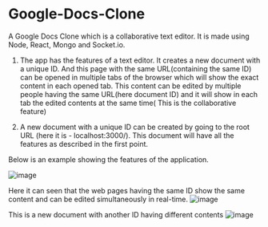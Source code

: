 # Google-Docs-Clone
A Google Docs Clone which is a collaborative text editor. It is made using Node, React, Mongo and Socket.io.

1) The app has the features of a text editor. It creates a new document with a unique ID. And this page with the same URL(containing the same ID) can be opened in multiple tabs of the browser which will show the exact content in each opened tab. This content can be edited by multiple people having the same URL(here document ID) and it will show in each tab the edited contents at the same time( This is the collaborative feature)

2) A new document with a unique ID can be created by going to the root URL (here it is - localhost:3000/). This document will have all the features as described in the first point.

Below is an example showing the features of the application.

![image](https://user-images.githubusercontent.com/36432976/226378767-9318046d-ea0a-4629-86b2-5ad00b87c8e4.png)

Here it can seen that the web pages having the same ID show the same content and can be edited simultaneously in real-time.
![image](https://user-images.githubusercontent.com/36432976/226382015-f5627491-fa27-4e8b-8c77-f18af550b2c1.png)

This is a new document with another ID having different contents
![image](https://user-images.githubusercontent.com/36432976/226383258-2d2e2a2c-c57d-4ab8-9934-604a94e4cbb5.png)
